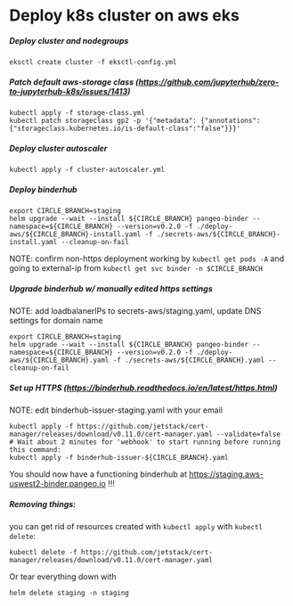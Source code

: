 # Deploy k8s cluster on aws eks


##### Deploy cluster and nodegroups
```
eksctl create cluster -f eksctl-config.yml
```


##### Patch default aws-storage class (https://github.com/jupyterhub/zero-to-jupyterhub-k8s/issues/1413)
```
kubectl apply -f storage-class.yml
kubectl patch storageclass gp2 -p '{"metadata": {"annotations":{"storageclass.kubernetes.io/is-default-class":"false"}}}'
```


##### Deploy cluster autoscaler
```
kubectl apply -f cluster-autoscaler.yml
```


##### Deploy binderhub
```
export CIRCLE_BRANCH=staging
helm upgrade --wait --install ${CIRCLE_BRANCH} pangeo-binder --namespace=${CIRCLE_BRANCH} --version=v0.2.0 -f ./deploy-aws/${CIRCLE_BRANCH}-install.yaml -f ./secrets-aws/${CIRCLE_BRANCH}-install.yaml --cleanup-on-fail
```
NOTE: confirm non-https deployment working by `kubectl get pods -A` and going to external-ip from `kubectl get svc binder -n $CIRCLE_BRANCH`


##### Upgrade binderhub w/ manually edited https settings
NOTE: add loadbalanerIPs to secrets-aws/staging.yaml, update DNS settings for domain name
```
export CIRCLE_BRANCH=staging
helm upgrade --wait --install ${CIRCLE_BRANCH} pangeo-binder --namespace=${CIRCLE_BRANCH} --version=v0.2.0 -f ./deploy-aws/${CIRCLE_BRANCH}.yaml -f ./secrets-aws/${CIRCLE_BRANCH}.yaml --cleanup-on-fail
```


##### Set up HTTPS (https://binderhub.readthedocs.io/en/latest/https.html)
NOTE: edit binderhub-issuer-staging.yaml with your email
```
kubectl apply -f https://github.com/jetstack/cert-manager/releases/download/v0.11.0/cert-manager.yaml --validate=false
# Wait about 2 minutes for 'webhook' to start running before running this command:
kubectl apply -f binderhub-issuer-${CIRCLE_BRANCH}.yaml
```
You should now have a functioning binderhub at https://staging.aws-uswest2-binder.pangeo.io !!!


##### Removing things:
you can get rid of resources created with `kubectl apply` with `kubectl delete`:
```
kubectl delete -f https://github.com/jetstack/cert-manager/releases/download/v0.11.0/cert-manager.yaml
```

Or tear everything down with
```
helm delete staging -n staging
```
